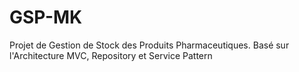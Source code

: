 # GSP-MK
Projet de Gestion de Stock des Produits Pharmaceutiques. Basé sur l'Architecture MVC, Repository et Service Pattern 
